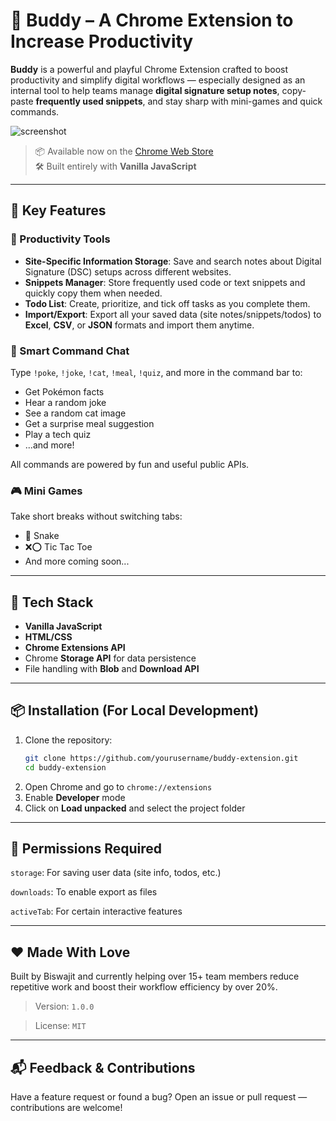# 🧠 Buddy – A Chrome Extension to Increase Productivity

**Buddy** is a powerful and playful Chrome Extension crafted to boost productivity and simplify digital workflows — especially designed as an internal tool to help teams manage **digital signature setup notes**, copy-paste **frequently used snippets**, and stay sharp with mini-games and quick commands.

![screenshot](./assets/screenshot.png)

> 📦 Available now on the [Chrome Web Store](https://chromewebstore.google.com/detail/capricorn-buddy/fhglkkipgomcdobnmpjnghjkcdnkkffi)  
> 🛠️ Built entirely with **Vanilla JavaScript**

---

## 🚀 Key Features

### 💼 Productivity Tools
- **Site-Specific Information Storage**: Save and search notes about Digital Signature (DSC) setups across different websites.
- **Snippets Manager**: Store frequently used code or text snippets and quickly copy them when needed.
- **Todo List**: Create, prioritize, and tick off tasks as you complete them.
- **Import/Export**: Export all your saved data (site notes/snippets/todos) to **Excel**, **CSV**, or **JSON** formats and import them anytime.

### 🧠 Smart Command Chat
Type `!poke`, `!joke`, `!cat`, `!meal`, `!quiz`, and more in the command bar to:
- Get Pokémon facts
- Hear a random joke
- See a random cat image
- Get a surprise meal suggestion
- Play a tech quiz
- ...and more!

All commands are powered by fun and useful public APIs.

### 🎮 Mini Games
Take short breaks without switching tabs:
- 🐍 Snake
- ❌⭕ Tic Tac Toe
- And more coming soon...

---

## 🧰 Tech Stack

- **Vanilla JavaScript**
- **HTML/CSS**
- **Chrome Extensions API**
- Chrome **Storage API** for data persistence
- File handling with **Blob** and **Download API**

---

## 📦 Installation (For Local Development)

1. Clone the repository:
   ```bash
   git clone https://github.com/yourusername/buddy-extension.git
   cd buddy-extension
2. Open Chrome and go to `chrome://extensions`
3. Enable **Developer** mode
4. Click on **Load unpacked** and select the project folder

---

## 🔐 Permissions Required

`storage`: For saving user data (site info, todos, etc.)

`downloads`: To enable export as files

`activeTab`: For certain interactive features

---

## ❤️ Made With Love

Built by Biswajit and currently helping over 15+ team members reduce repetitive work and boost their workflow efficiency by over 20%.

> Version: `1.0.0`

> License: `MIT`

---

## 📬 Feedback & Contributions

Have a feature request or found a bug?
Open an issue or pull request — contributions are welcome!
